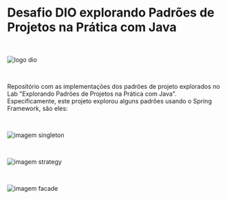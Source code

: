 
# Desafio DIO explorando Padrões de Projetos na Prática com Java


<br>

![logo dio](https://camo.githubusercontent.com/980d14fbc46579605ea1c806b7ac62257c913ec73dd143dedad9734089cbd80c/68747470733a2f2f6865726d65732e6469676974616c696e6e6f766174696f6e2e6f6e652f6173736574732f64696f6d652f6c6f676f2e706e67)

<br>

Repositório com as implementações dos padrões de projeto explorados no Lab "Explorando Padrões de Projetos na Prática com Java". Especificamente, este projeto explorou alguns padrões usando o Spring Framework, são eles:

<br>

![imagem singleton](/home/bruno/git/repo-desafio-dio-padroes-de-projetos/images-readme/img-singleton.png)

<br>

![imagem strategy](/home/bruno/git/repo-desafio-dio-padroes-de-projetos/images-readme/img-strategy.png)

<br>

![imagem facade](/home/bruno/git/repo-desafio-dio-padroes-de-projetos/images-readme/img-facade.png)






